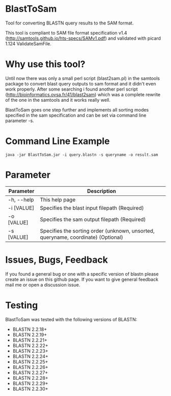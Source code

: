 BlastToSam
==========

Tool for converting BLASTN query results to the SAM format.

This tool is compliant to SAM file format specification v1.4 (http://samtools.github.io/hts-specs/SAMv1.pdf) and validated with picard 1.124 ValidateSamFile.

Why use this tool?
==========
Until now there was only a small perl script (blast2sam.pl) in the samtools package to convert blast query outputs to sam format and it didn't even work properly. After some searching i found another perl script (http://bioinformatics.ovsa.fr/41/blast2sam) which was a complete rewrite of the one in the samtools and it works really well.

BlastToSam goes one step further and implements all sorting modes specified in the sam specification and can be set via command line parameter -s.

Command Line Example
==========
```
java -jar BlastToSam.jar -i query.blastn -s queryname -o result.sam
```

Parameter
==========
Parameter | Description
--------------- | ----------------
-h, --help   | This help page
-i [VALUE] | Specifies the blast input filepath (Required)
-o [VALUE] | Specifies the sam output filepath (Required)
-s [VALUE] | Specifies the sorting order (unknown, unsorted, queryname, coordinate) (Optional)

Issues, Bugs, Feedback
==========
If you found a general bug or one with a specific version of blastn please create an issue on this github page. If you want to give general feedback mail me or open a discussion issue.

Testing
==========
BlastToSam was tested with the following versions of BLASTN:

- BLASTN 2.2.18+
- BLASTN 2.2.19+
- BLASTN 2.2.21+
- BLASTN 2.2.22+
- BLASTN 2.2.23+
- BLASTN 2.2.24+
- BLASTN 2.2.25+
- BLASTN 2.2.26+
- BLASTN 2.2.27+
- BLASTN 2.2.28+
- BLASTN 2.2.29+
- BLASTN 2.2.30+
